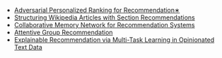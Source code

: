 
- [Adversarial Personalized Ranking for Recommendation∗
](http://delivery.acm.org/10.1145/3210000/3209981/p355-he.pdf?ip=202.120.40.91&id=3209981&acc=OPEN&key=BF85BBA5741FDC6E%2E17676C47DFB149BF%2E4D4702B0C3E38B35%2E6D218144511F3437&__acm__=1532780189_23c945d79f2af39683bfac96147983ab)
- [Structuring Wikipedia Articles with Section Recommendations](http://cn.arxiv.org/pdf/1804.05995.pdf)
- [Collaborative Memory Network for Recommendation Systems](http://cn.arxiv.org/pdf/1804.10862.pdf)
- [Attentive Group Recommendation](https://www.comp.nus.edu.sg/~xiangnan/papers/sigir18-groupRS.pdf)
- [Explainable Recommendation via Multi-Task Learning in Opinionated Text Data](http://cn.arxiv.org/pdf/1806.03568.pdf)
